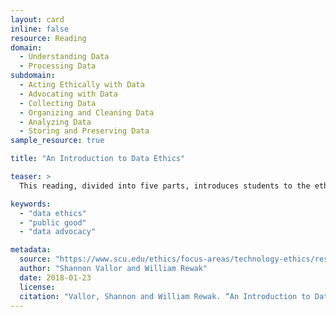 ```yaml
---
layout: card
inline: false
resource: Reading
domain:
  - Understanding Data
  - Processing Data
subdomain:
  - Acting Ethically with Data
  - Advocating with Data
  - Collecting Data
  - Organizing and Cleaning Data
  - Analyzing Data
  - Storing and Preserving Data
sample_resource: true

title: "An Introduction to Data Ethics"

teaser: >
  This reading, divided into five parts, introduces students to the ethics of data practice and includes discussions about data benefits and harms; challenges and obligations of ethical data practice; and ethical frameworks and best practices for data practitioners. Note: This document was originally designed, and thus can be used, as a module.  

keywords:
  - "data ethics"
  - "public good"
  - "data advocacy"

metadata:
  source: "https://www.scu.edu/ethics/focus-areas/technology-ethics/resources/an-introduction-to-data-ethics/"
  author: "Shannon Vallor and William Rewak"
  date: 2018-01-23
  license: 
  citation: "Vallor, Shannon and William Rewak. “An Introduction to Data Ethics." Markkula Center for Applied Ethics. https://www.scu.edu/ethics/focus-areas/technology-ethics/resources/an-introduction-to-data-ethics/." 
---
```

